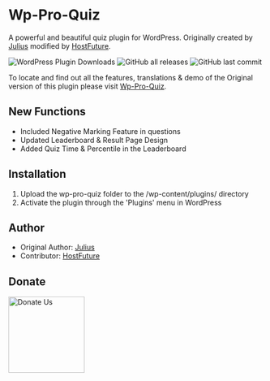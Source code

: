 # Wp-Pro-Quiz

A powerful and beautiful quiz plugin for WordPress. Originally created by [Julius](http://www.it-gecko.de/) modified by [HostFuture](https://hostfuture.co.in).

![WordPress Plugin Downloads](https://img.shields.io/wordpress/plugin/dm/wp-pro-quiz) ![GitHub all releases](https://img.shields.io/github/downloads/HostFuture/Wp-Pro-Quiz/total) ![GitHub last commit](https://img.shields.io/github/last-commit/HostFuture/Wp-Pro-Quiz)

To locate and find out all the features, translations & demo of the Original version of this plugin please visit [Wp-Pro-Quiz](https://github.com/xeno010/Wp-Pro-Quiz).


## New Functions

- Included Negative Marking Feature in questions
- Updated Leaderboard & Result Page Design
- Added Quiz Time & Percentile in the Leaderboard 


## Installation

1. Upload the wp-pro-quiz folder to the /wp-content/plugins/ directory
2. Activate the plugin through the 'Plugins' menu in WordPress


## Author

- Original Author: [Julius](http://www.it-gecko.de/)
- Contributor: [HostFuture](https://hostfuture.co.in)


## Donate

[<img src="https://i1.wp.com/smashrxllc.com/wp-content/uploads/2019/09/support-us-button.png?w=150&ssl=1" alt="Donate Us" width=150>](https://instamojo.com/@HostFuture)